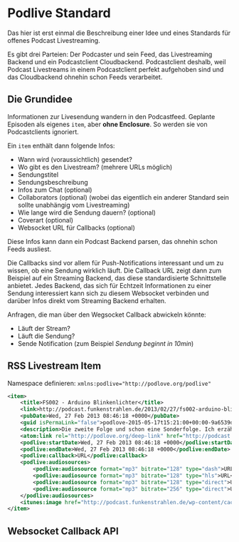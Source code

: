 # Podlive Standard

Das hier ist erst einmal die Beschreibung einer Idee und eines Standards für offenes Podcast Livestreaming.

Es gibt drei Parteien: Der Podcaster und sein Feed, das Livestreaming Backend und ein Podcastclient Cloudbackend. Podcastclient deshalb, weil Podcast Livestreams in einem Podcastclient perfekt aufgehoben sind und das Cloudbackend ohnehin schon Feeds verarbeitet.

## Die Grundidee
Informationen zur Livesendung wandern in den Podcastfeed. Geplante Episoden als eigenes `item`, aber **ohne Enclosure**. So werden sie von Podcastclients ignoriert.

Ein `item` enthält dann folgende Infos:

* Wann wird (voraussichtlich) gesendet?
* Wo gibt es den Livestream? (mehrere URLs möglich)
* Sendungstitel
* Sendungsbeschreibung
* Infos zum Chat (optional)
* Collaborators (optional) (wobei das eigentlich ein anderer Standard sein sollte unabhängig vom Livestreaming)
* Wie lange wird die Sendung dauern? (optional)
* Coverart (optional)
* Websocket URL für Callbacks (optional)

Diese Infos kann dann ein Podcast Backend parsen, das ohnehin schon Feeds ausliest.

Die Callbacks sind vor allem für Push-Notifications interessant und um zu wissen, ob eine Sendung wirklich läuft. Die Callback URL zeigt dann zum Beispiel auf ein Streaming Backend, das diese standardisierte Schnittstelle anbietet. Jedes Backend, das sich für Echtzeit Informationen zu einer Sendung interessiert kann sich zu diesem Websocket verbinden und darüber Infos direkt vom Streaming Backend erhalten.

Anfragen, die man über den Wegsocket Callback abwickeln könnte:

* Läuft der Stream?
* Läuft die Sendung?
* Sende Notification (zum Beispiel *Sendung beginnt in 10min*)

## RSS Livestream Item

Namespace definieren: `xmlns:podlive="http://podlove.org/podlive"`

```xml
<item>
    <title>FS002 - Arduino Blinkenlichter</title>
    <link>http://podcast.funkenstrahlen.de/2013/02/27/fs002-arduino-blinkenlichter/</link>
    <pubDate>Wed, 27 Feb 2013 08:46:18 +0000</pubDate>
    <guid isPermaLink="false">podlove-2015-05-17t15:21:00+00:00-9a6539d4d72f6e7</guid>
    <description>Die zweite Folge und schon eine Sonderfolge. Ich erzähle von meinem Arduino Projekt, an dem ich die letzten Tage gebastelt habe. Dabei versuche ich zu erklären wie man die LED-Leuchtleisten von IKEA an den Arduino anschließen kann, welche Bauteile man dafür braucht und wie ich es geschafft habe, dass man die Farbe der LEDs dann mit dem iPhone steuern kann. Durch die simple API bieten sich nun unendlich viele Möglichkeiten.</description>
    <atom:link rel="http://podlove.org/deep-link" href="http://podcast.funkenstrahlen.de/2013/02/27/fs002-arduino-blinkenlichter/#" />
    <podlive:startDate>Wed, 27 Feb 2013 08:46:18 +0000</podlive:startDate>
    <podlive:endDate>Wed, 27 Feb 2013 08:46:18 +0000</podlive:endDate>
    <podlive:callback>URL</podlive:callback>
    <podlive:audiosources>
        <podlive:audiosource format="mp3" bitrate="128" type="dash">URL</podlive:audiosource>
        <podlive:audiosource format="mp3" bitrate="128" type="hls">URL</podlive:audiosource>
        <podlive:audiosource format="mp3" bitrate="128" type="direct">URL</podlive:audiosource>
        <podlive:audiosource format="mp3" bitrate="256" type="direct">URL</podlive:audiosource>
    </podlive:audiosources>
    <itunes:image href="http://podcast.funkenstrahlen.de/wp-content/cache/podlove/fe/cf0a7a7dfb680f8da110c73274b623/fs002-arduino-blinkenlichter_original.png" />
</item>
```

## Websocket Callback API

